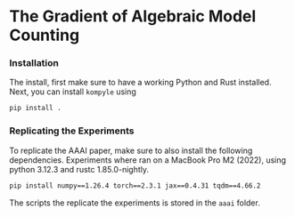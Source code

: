 # The Gradient of Algebraic Model Counting

### Installation

The install, first make sure to have a working Python and Rust installed. Next, you can install `kompyle` using

```bash
pip install .
```


### Replicating the Experiments

To replicate the AAAI paper, make sure to also install the following dependencies. Experiments where ran on a MacBook Pro M2 (2022), using python 3.12.3 and rustc 1.85.0-nightly.

```bash
pip install numpy==1.26.4 torch==2.3.1 jax==0.4.31 tqdm==4.66.2
```

The scripts the replicate the experiments is stored in the `aaai` folder.